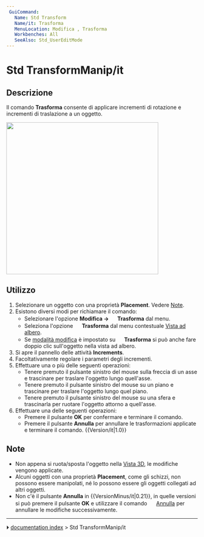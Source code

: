 ```yaml
---
 GuiCommand:
   Name: Std Transform
   Name/it: Trasforma
   MenuLocation: Modifica , Trasforma
   Workbenches: All
   SeeAlso: Std_UserEditMode
---
```


# Std TransformManip/it



## Descrizione

Il comando **Trasforma** consente di applicare incrementi di rotazione e incrementi di traslazione a un oggetto.

<img alt="" src=images/Std_TransformManip_Example.png  style="width:400px;">



## Utilizzo

1.  Selezionare un oggetto con una proprietà **Placement**. Vedere [Note](#Note.md).
2.  Esistono diversi modi per richiamare il comando:
    -   Selezionare l\'opzione **Modifica → <img src="images/Std_TransformManip.svg" width=16px> Trasforma** dal menu.
    -   Seleziona l\'opzione **<img src="images/Std_TransformManip.svg" width=16px> Trasforma** dal menu contestuale [Vista ad albero](Tree_view/it.md).
    -   Se [modalità modifica](Std_UserEditMode/it.md) è impostato su **<img src="images/Std_UserEditModeTransform.svg" width=16px> Trasforma** si può anche fare doppio clic sull\'oggetto nella vista ad albero.
3.  Si apre il pannello delle attività **Increments**.
4.  Facoltativamente regolare i parametri degli incrementi.
5.  Effettuare una o più delle seguenti operazioni:
    -   Tenere premuto il pulsante sinistro del mouse sulla freccia di un asse e trascinare per traslare l\'oggetto lungo quell\'asse.
    -   Tenere premuto il pulsante sinistro del mouse su un piano e trascinare per traslare l\'oggetto lungo quel piano.
    -   Tenere premuto il pulsante sinistro del mouse su una sfera e trascinarla per ruotare l\'oggetto attorno a quell\'asse.
6.  Effettuare una delle seguenti operazioni:
    -   Premere il pulsante **OK** per confermare e terminare il comando.
    -   Premere il pulsante **Annulla** per annullare le trasformazioni applicate e terminare il comando. {{Version/it|1.0}}



## Note

-   Non appena si ruota/sposta l\'oggetto nella [Vista 3D](3D_view/it.md), le modifiche vengono applicate.
-   Alcuni oggetti con una proprietà **Placement**, come gli schizzi, non possono essere manipolati, né lo possono essere gli oggetti collegati ad altri oggetti.
-   Non c\'è il pulsante **Annulla** in {{VersionMinus/it|0.21}}, in quelle versioni si può premere il pulsante **OK** e utilizzare il comando <img alt="" src=images/Std_Undo.svg  style="width:16px;"> [Annulla](Std_Undo/it.md) per annullare le modifiche successivamente.



---
⏵ [documentation index](../README.md) > Std TransformManip/it
